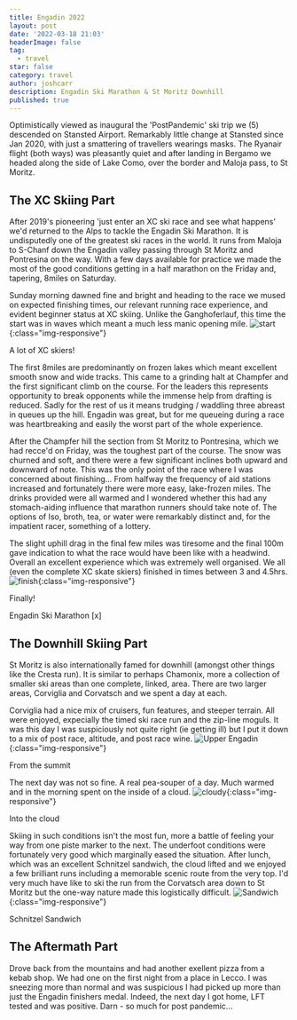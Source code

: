 ```yaml
---
title: Engadin 2022
layout: post
date: '2022-03-18 21:03'
headerImage: false
tag:
  - travel
star: false
category: travel
author: joshcarr
description: Engadin Ski Marathon & St Moritz Downhill
published: true
---
```

<div markdown="1" class="contentCont" id="scroll">
Optimistically viewed as inaugural the 'PostPandemic' ski trip we (5) descended on Stansted Airport. Remarkably little change at Stansted since Jan 2020, with just a smattering of travellers wearings masks. The Ryanair flight (both ways) was pleasantly quiet and after landing in Bergamo we headed along the side of Lake Como, over the border and Maloja pass, to St Moritz.

## The XC Skiing Part
After 2019's pioneering 'just enter an XC ski race and see what happens' we'd returned to the Alps to tackle the Engadin Ski Marathon. It is undisputedly one of the greatest ski races in the world. It runs from Maloja to S-Chanf down the Engadin valley passing through St Moritz and Pontresina on the way. With a few days available for practice we made the most of the good conditions getting in a half marathon on the Friday and, tapering, 8miles on Saturday. 

Sunday morning dawned fine and bright and heading to the race we mused on expected finishing times, our relevant running race experience, and evident beginner status at XC skiing. Unlike the Ganghoferlauf, this time the start was in waves which meant a much less manic opening mile.
![start](/assets/images/Engadin2022/racestart.jpg){:class="img-responsive"}
<figcaption>A lot of XC skiers!</figcaption>


The first 8miles are predominantly on frozen lakes which meant excellent smooth snow and wide tracks. This came to a grinding halt at Champfer and the first significant climb on the course. For the leaders this represents opportunity to break opponents while the immense help from drafting is reduced. Sadly for the rest of us it means trudging / waddling three abreast in queues up the hill. Engadin was great, but for me queueing during a race was heartbreaking and easily the worst part of the whole experience. 

After the Champfer hill the section from St Moritz to Pontresina, which we had recce'd on Friday, was the toughest part of the course. The snow was churned and soft, and there were a few significant inclines both upward and downward of note. This was the only point of the race where I was concerned about finishing... From halfway the frequency of aid stations increased and fortunately there were more easy, lake-frozen miles. The drinks provided were all warmed and I wondered whether this had any stomach-aiding influence that marathon runners should take note of. The options of Iso, broth, tea, or water were remarkably distinct and, for the impatient racer, something of a lottery. 

The slight uphill drag in the final few miles was tiresome and the final 100m gave indication to what the race would have been like with a headwind. Overall an excellent experience which was extremely well organised. We all (even the complete XC skate skiers) finished in times between 3 and 4.5hrs.
![finish](/assets/images/Engadin2022/finish.jpg){:class="img-responsive"}
<figcaption>Finally!</figcaption>


Engadin Ski Marathon [x]

## The Downhill Skiing Part
St Moritz is also internationally famed for downhill (amongst other things like the Cresta run). It is similar to perhaps Chamonix, more a collection of smaller ski areas than one complete, linked, area. There are two larger areas, Corviglia and Corvatsch and we spent a day at each.

Corviglia had a nice mix of cruisers, fun features, and steeper terrain. All were enjoyed, expecially the timed ski race run and the zip-line moguls. It was this day I was suspiciously not quite right (ie getting ill) but I put it down to a mix of post race, altitude, and post race wine.
![Upper Engadin](/assets/images/Engadin2022/upperengadin.jpg){:class="img-responsive"}
<figcaption>From the summit</figcaption>


The next day was not so fine. A real pea-souper of a day. Much warmed and in the morning spent on the inside of a cloud. 
![cloudy](/assets/images/Engadin2022/cloudy.jpg){:class="img-responsive"}
<figcaption>Into the cloud</figcaption>


Skiing in such conditions isn't the most fun, more a battle of feeling your way from one piste marker to the next. The underfoot conditions were fortunately very good which marginally eased the situation. After lunch, which was an excellent Schnitzel sandwich, the cloud lifted and we enjoyed a few brilliant runs including a memorable scenic route from the very top. I'd very much have like to ski the run from the Corvatsch area down to St Moritz but the one-way nature made this logistically difficult. 
![Sandwich](/assets/images/Engadin2022/sandwich.jpg){:class="img-responsive"}
<figcaption>Schnitzel Sandwich</figcaption>


## The Aftermath Part
Drove back from the mountains and had another exellent pizza from a kebab shop. We had one on the first night from a place in Lecco. I was sneezing more than normal and was suspicious I had picked up more than just the Engadin finishers medal. Indeed, the next day I got home, LFT tested and was positive. Darn - so much for post pandemic...

</div>
